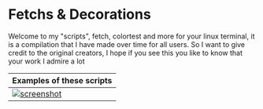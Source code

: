 # Fetchs & Decorations

Welcome to my "scripts", fetch, colortest and more for your linux terminal, it is a compilation that I have made over time for all users. So I want to give credit to the original creators, I hope if you see this you like to know that your work I admire a lot

| Examples of these scripts |
| --- | 
| <a href="https://github.com/The-Sensual-Dotfiles/Decorations"> ![screenshot](https://github.com/The-Sensual-Dotfiles/Decorations/blob/main/Examples/Examples.png) | 
